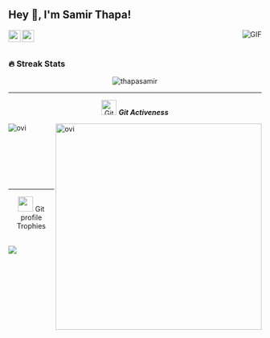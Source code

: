 <h2 title="hehehe"> Hey 👋, I'm Samir Thapa!</h2>


<a href="https://www.instagram.com/_samir__thapa/">
  <img align="left" alt="samir's Instagram" width="24px" src="https://img.icons8.com/nolan/96/instagram-new.png" />
</a>
<a href="https://twitter.com/potentialpotat2">
  <img align="left" alt="samir's Twitter" width="24px" src="https://img.icons8.com/nolan/96/twitter.png" />
 </a>

<img align="right" alt="GIF" src="https://media.giphy.com/media/LmNwrBhejkK9EFP504/giphy.gif" />

<br />
<br />




### 🔥 Streak Stats
<p align="center"><img src="https://github-readme-streak-stats.herokuapp.com/?user=thapasamir&theme=algolia" alt="thapasamir"  /></p>

<hr>
<p align="center">
 <img src="https://media.giphy.com/media/W5eoZHPpUx9sapR0eu/giphy.gif" width="30px" alt="Git"/>&nbsp;<i><b>Git Activeness</b></i></p>
 
<p><img align="left" src="https://github-readme-stats.vercel.app/api/top-langs?username=thapasamir&show_icons=true&locale=en&layout=compact&theme=chartreuse-dark" alt="ovi" /></p>
<p>&nbsp;<img align="right" src="https://github-readme-stats.vercel.app/api?username=thapasamir&show_icons=true&locale=en&theme=chartreuse-dark" alt="ovi" width="410" /></p>
<br><br><br><br><br>

<hr>

<p align="center"><img src="https://media.giphy.com/media/QaMcXSekUWx7aogAUr/giphy.gif" width="30" />&nbsp;Git profile Trophies</p><br>
<img src="https://github-profile-trophy.vercel.app/?username=thapasamir&theme=juicyfresh&no-bg=true" />


